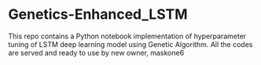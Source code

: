 # Genetics-Enhanced_LSTM
This repo contains a Python notebook implementation of hyperparameter tuning of LSTM deep learning model using Genetic Algorithm. All the codes are served and ready to use by new owner, maskone6